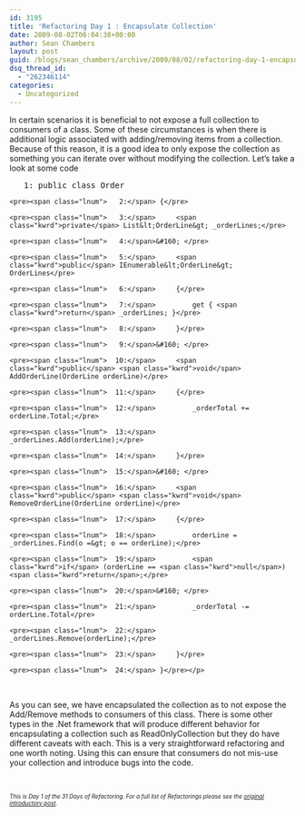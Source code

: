 ```yaml
---
id: 3195
title: 'Refactoring Day 1 : Encapsulate Collection'
date: 2009-08-02T06:04:38+00:00
author: Sean Chambers
layout: post
guid: /blogs/sean_chambers/archive/2009/08/02/refactoring-day-1-encapsulate-collection.aspx
dsq_thread_id:
  - "262346114"
categories:
  - Uncategorized
---
```

In certain scenarios it is beneficial to not expose a full collection to consumers of a class. Some of these circumstances is when there is additional logic associated with adding/removing items from a collection. Because of this reason, it is a good idea to only expose the collection as something you can iterate over without modifying the collection. Let’s take a look at some code 

<div class="csharpcode-wrapper">
  <div class="csharpcode">
    <pre><span class="lnum">   1:</span> <span class="kwrd">public</span> <span class="kwrd">class</span> Order</pre>
    
    <pre><span class="lnum">   2:</span> {</pre>
    
    <pre><span class="lnum">   3:</span>     <span class="kwrd">private</span> List&lt;OrderLine&gt; _orderLines;</pre>
    
    <pre><span class="lnum">   4:</span>&#160; </pre>
    
    <pre><span class="lnum">   5:</span>     <span class="kwrd">public</span> IEnumerable&lt;OrderLine&gt; OrderLines</pre>
    
    <pre><span class="lnum">   6:</span>     {</pre>
    
    <pre><span class="lnum">   7:</span>         get { <span class="kwrd">return</span> _orderLines; }</pre>
    
    <pre><span class="lnum">   8:</span>     }</pre>
    
    <pre><span class="lnum">   9:</span>&#160; </pre>
    
    <pre><span class="lnum">  10:</span>     <span class="kwrd">public</span> <span class="kwrd">void</span> AddOrderLine(OrderLine orderLine)</pre>
    
    <pre><span class="lnum">  11:</span>     {</pre>
    
    <pre><span class="lnum">  12:</span>         _orderTotal += orderLine.Total;</pre>
    
    <pre><span class="lnum">  13:</span>         _orderLines.Add(orderLine);</pre>
    
    <pre><span class="lnum">  14:</span>     }</pre>
    
    <pre><span class="lnum">  15:</span>&#160; </pre>
    
    <pre><span class="lnum">  16:</span>     <span class="kwrd">public</span> <span class="kwrd">void</span> RemoveOrderLine(OrderLine orderLine)</pre>
    
    <pre><span class="lnum">  17:</span>     {</pre>
    
    <pre><span class="lnum">  18:</span>         orderLine = _orderLines.Find(o =&gt; o == orderLine);</pre>
    
    <pre><span class="lnum">  19:</span>         <span class="kwrd">if</span> (orderLine == <span class="kwrd">null</span>) <span class="kwrd">return</span>;</pre>
    
    <pre><span class="lnum">  20:</span>&#160; </pre>
    
    <pre><span class="lnum">  21:</span>         _orderTotal -= orderLine.Total</pre>
    
    <pre><span class="lnum">  22:</span>         _orderLines.Remove(orderLine);</pre>
    
    <pre><span class="lnum">  23:</span>     }</pre>
    
    <pre><span class="lnum">  24:</span> }</pre></p>
  </div>
</div>

&#160;

As you can see, we have encapsulated the collection as to not expose the Add/Remove methods to consumers of this class. There is some other types in the .Net framework that will produce different behavior for encapsulating a collection such as ReadOnlyCollection but they do have different caveats with each. This is a very straightforward refactoring and one worth noting. Using this can ensure that consumers do not mis-use your collection and introduce bugs into the code.

&#160;

_<font size="1">This is Day 1 of the 31 Days of Refactoring. For a full list of Refactorings please see the <a href="http://www.lostechies.com/blogs/sean_chambers/archive/2009/07/31/31-days-of-refactoring.aspx" target="_blank">original introductory post</a>.</font>_